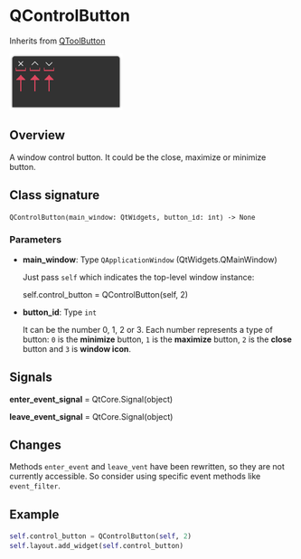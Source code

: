 # QControlButton 

Inherits from [QToolButton](https://doc.qt.io/qtforpython-6/PySide6/QtWidgets/QToolButton.html)

![Image](img/window_control_button.png "screenshot")

## Overview

A window control button. It could be the close, maximize or minimize button.

## Class signature

<pre><small>QControlButton(main_window: QtWidgets, button_id: int) -> None
</small></pre>

### Parameters

  - **main_window**: Type `QApplicationWindow` (QtWidgets.QMainWindow)

    Just pass `self` which indicates the top-level window instance:

    
    self.control_button = QControlButton(self, 2)
    
  - **button_id**: Type `int`

    It can be the number 0, 1, 2 or 3. Each number represents a type of button: 
    `0` is the **minimize** button, `1` is the **maximize** button, `2` is the 
    **close** button and `3` is **window icon**.

## Signals

**enter_event_signal** = QtCore.Signal(object)

**leave_event_signal** = QtCore.Signal(object)

## Changes

Methods `enter_event` and `leave_vent` have been rewritten, so they are not 
currently accessible. So consider using specific event methods like 
`event_filter`.

## Example

```python
self.control_button = QControlButton(self, 2)
self.layout.add_widget(self.control_button)
```